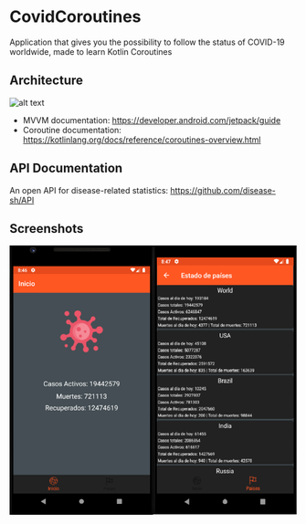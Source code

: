 # CovidCoroutines
 Application that gives you the possibility to follow the status of COVID-19 worldwide, made to learn Kotlin Coroutines

## Architecture

![alt text](https://developer.android.com/topic/libraries/architecture/images/final-architecture.png)

- MVVM documentation: https://developer.android.com/jetpack/guide
- Coroutine documentation: https://kotlinlang.org/docs/reference/coroutines-overview.html

## API Documentation

An open API for disease-related statistics: https://github.com/disease-sh/API

## Screenshots

![CovidApp](https://github.com/Nicolamber/CovidCoroutines/blob/master/screenshots/screens.png)
